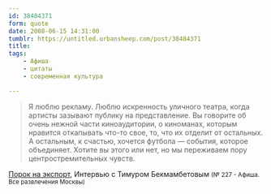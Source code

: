 ```yaml
---
id: 38484371
form: quote
date: 2008-06-15 14:31:00
tumblr: https://untitled.urbansheep.com/post/38484371
title: 
tags:
    - Афиша
    - цитаты
    - современная культура

---
```


<blockquote>
Я люблю рекламу. Люблю искренность уличного театра, когда артисты зазывают публику на представление. Вы говорите об очень нежной части киноаудитории, о киноманах, которым нравится откапывать что-то свое, то, что их отделит от остальных. А остальным, к счастью, хочется футбола — события, которое объединяет. Хотите вы этого или нет, но мы переживаем пору центростремительных чувств.
</blockquote>

<a href="http://www.afisha.ru/article/3404/">Порок на экспорт</a>, Интервью с Тимуром Бекмамбетовым <small>(№ 227 - Афиша. Все развлечения Москвы)</small>

